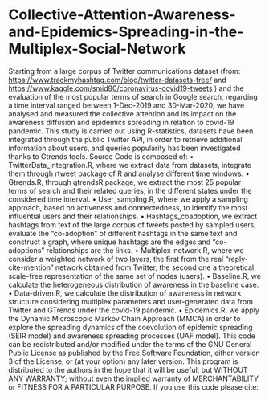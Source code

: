 # Collective-Attention-Awareness-and-Epidemics-Spreading-in-the-Multiplex-Social-Network


Starting from a large corpus of Twitter communications dataset (from: https://www.trackmyhashtag.com/blog/twitter-datasets-free/ and https://www.kaggle.com/smid80/coronavirus-covid19-tweets ) and the evaluation of the most popular terms of search in Google search, regarding a time interval ranged between 1-Dec-2019 and 30-Mar-2020, we have analysed and measured the collective attention and its impact on the awareness diffusion and epidemics spreading in relation to covid-19 pandemic. 
This study is carried out using R-statistics, datasets have been integrated through the public Twitter API, in order to retrieve additional information about users, and queries popularity has been investigated thanks to Gtrends tools. 
Source Code is composed of: 
•	TwitterData_integration.R, where we extract data from datasets, integrate them through rtweet package of R and analyse different time windows. 
•	Gtrends.R, through gtrendsR package, we extract the most 25 popular terms of search and their related queries, in the different states under the considered time interval.
•	User_sampling.R, where we apply a sampling approach, based on activeness and connectedness, to identify the most influential users and their relationships.
•	Hashtags_coadoption, we extract hashtags from text of the large corpus of tweets posted by sampled users, evaluate the “co-adoption” of different hashtags in the same text and construct a graph, where unique hashtags are the edges and “co-adoptions” relationships are the links.
•	Multiplex-network.R, where we consider a weighted network of two layers, the first from the real “reply-cite-mention” network obtained from Twitter, the second one a theoretical scale-free representation of the same set of nodes (users). 
•	Baseline.R, we calculate the heterogeneous distribution of awareness in the baseline case. 
•	Data-driven.R, we calculate the distribution of awareness in network structure considering multiplex parameters and user-generated data from Twitter and GTrends under the covid-19 pandemic. 
•	Epidemics.R, we apply the Dynamic Microscopic Markov Chain Approach (MMCA) in order to explore the spreading dynamics of the coevolution of epidemic spreading (SEIR model) and awareness spreading processes (UAF model). 
This code can be redistributed and/or modified under the terms of the GNU General Public License as published by the Free Software Foundation, either version 3 of the License, or (at your option) any later version. 
This program is distributed to the authors in the hope that it will be useful, but WITHOUT ANY WARRANTY; without even the implied warranty of MERCHANTABILITY or FITNESS FOR A PARTICULAR PURPOSE.
If you use this code please cite: 
